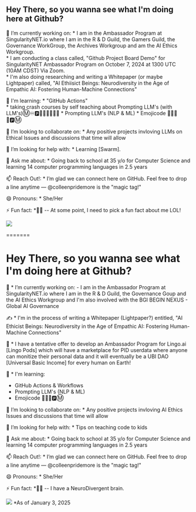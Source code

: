 
## Hey There, so you wanna see what I'm doing here at Github? 

<!--
**colleenpridemore/colleenpridemore** is a ✨ _special_ ✨ repository because its `README.md` (this file) appears on your GitHub profile.

 Insert image tag here -->

🔭 I’m currently working on:
            * I am in the Ambassador Program at SingularityNET.io where  I am in the R & D Guild, the Gamers Guild, the Governance WorkGroup, the Archives Workgroup and am                 the AI Ethics Workgroup.  
            * I am conducting a class called, "Github Project Board Demo" for SingularityNET Ambassador Program on October 7, 2024 at 1300 UTC (10AM CDST) Via Zoom.  
            * I'm also doing researching and writing a Whitepaper (or maybe Lightpaper) called, "AI Ethiisict Beings: Neurodiversity in the Age of Empathic   AI: Fostering 
              Human-Machine Connections"
          
🌱 I'm learning:
            * "GitHub Actions"   
            * taking crash courses by self teaching about Prompting LLM's (with LLM's)Ⓜ️♾️🅿️🤴🏻🧑🏻‍✈️♊
            *  Prompting LLM's (NLP & ML)
            *  Emojicode 👩🏻‍✈️♊🅿️Ⓜ️

            
👯 I’m looking to collaborate on:
          * Any positive projects invloving LLMs on Ethical Issues and discussions that time will allow
            
🤔 I’m looking for help with:
          * Learning [Swarm].
            
💬 Ask me about:
           * Going back to school at 35 y/o for Computer Science and learning 14 computer programming languages in 2.5 years
            
📫 Reach Out!: 
           * I’m glad we can connect here on GitHub. Feel free to drop a line anytime — @colleenpridemore is the "magic tag!"
            
😄 Pronouns:
           * She/Her
            
⚡ Fun fact: 
           *:woman_facepalming: -- At some point, I need to pick a fun fact about me LOL!

![](https://komarev.com/ghpvc/?username=your-github-username&color=blueviolet)

           
=======
# Hey There, so you wanna see what I'm doing here at Github?
🔭 * I’m currently working on: - I am in the Ambassador Program at SingularityNET.io where I am in the R & D Guild, the Governance Goup and the AI Ethics Workgroup and I'm also involved with the BGI BEGIN NEXUS - Global AI Governance

✍️ * I'm in the process of writing a Whitepaper (Lightpaper?) entitled, "AI Ethicist Beings: Neurodiversity in the Age of Empathic AI: Fostering Human-Machine Connections"

🍏 * I have a tentative offer to develop an Ambassador Program for Lingo.ai [Lingo Pods] which will have a marketplace for PID userdata where anyone can monitize their personal data and it will eventually be a UBI DAO [Universal Basic Income] for every human on Earth!

🌱 * I'm learning: 
* GitHub Actions & Workflows
* Prompting LLM's (NLP & ML)
* Emojicode 👩‍✈️♊🅿️Ⓜ️

👯 I’m looking to collaborate on: * Any positive projects invloving AI Ethics Issues and discussions that time will allow

🤔 I’m looking for help with: * Tips on teaching code to kids

💬 Ask me about: * Going back to school at 35 y/o for Computer Science and learning 14 computer programming languages in 2.5 years

📫 Reach Out!: * I’m glad we can connect here on GitHub. Feel free to drop a line anytime — @colleenpridemore is the "magic tag!"

😄 Pronouns: * She/Her

⚡ Fun fact: *:woman_facepalming: -- I have a NeuroDivergent brain.


 ![](https://komarev.com/ghpvc/?username=colleenpridemore&color=blueviolet)   *As of January 3, 2025


